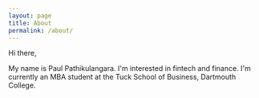 ```yaml
---
layout: page
title: About
permalink: /about/
---
```


Hi there,

My name is Paul Pathikulangara. I'm interested in fintech and finance.
I'm currently an MBA student at the Tuck School of Business, Dartmouth College.
